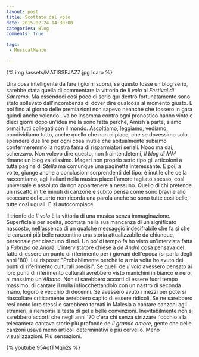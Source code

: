 ```yaml
---
layout: post
title: Scottato dal volo
date: 2015-02-24 14:30:00
categories: Blog
comments: True

tags:
 - MusicalMente

---
```


{% img /assets/MATISSEJAZZ.jpg Icaro %}

Una cosa intelligente da fare i giorni scorsi, se questo fosse un blog serio, sarebbe stata quella di commentare la vittoria de *Il volo* al *Festival di Sanremo*. Ma essendoci così poco di serio quì dentro fortunatamente sono stato sollevato dall'incombenza di dover dire qualcosa al momento giusto. E poi fino al giorno delle premiazioni non sapevo neanche che fossero in gara quindi anche volendo...va be insomma contro ogni pronostico hanno vinto e dieci giorni dopo un'idea me la sono fatta perchè, Amish a parte, siamo ormai tutti collegati con il mondo. Ascoltiamo, leggiamo, vediamo, condividiamo tutto, anche quello che non ci piace, che se dovessimo solo spendere due lire per ogni cosa inutile che abitualmente subiamo confermeremmo la nostra fama di risparmiatori seriali. Nooo ma dai, scherzavo. Non volevo dire questo, non fraintendetemi, *Il blog di MM* rimane un blog validissimo. Magari non proprio serio tipo gli articoloni a tutta pagina di *Stella* ma comunque una paginetta interessante. E poi, a volte, giunge anche a conclusioni sorprendenti del tipo: è inutile che ce la raccontiamo, agli italiani nella musica piace l'amore tagliato spesso, così universale e assoluto da non appartenere a nessuno. Quello di chi pretende un riscatto in tre minuti di canzone e subito pensa come sono bravi e allo scoccare del quarto non ricorda una parola anche se sono tutte così belle, tutte così uguali. E si autocompiace.

Il trionfo de *Il volo* è la vittoria di una musica senza immaginazione. Superficiale per scelta, scontata nella sua mancanza di un significato nascosto, nell'assenza di un qualche messaggio indecifrabile che fa si che le canzoni più belle raccontino una storia attualizzabile da chiunque, personale per ciascuno di noi. Un po' di tempo fa ho visto un'intervista fatta a *Fabrizio de Andrè*. L'intervistatore chiese a *de Andrè* cosa pensava del fatto di essere un punto di riferimento per i giovani dell'epoca (si parla degli anni '80). Lui rispose: "Probabilmente perchè io a mia volta ho avuto dei punti di riferimento culturali precisi". Se quelli de *Il volo* avessero pensato ai loro punti di riferimento culturali avrebbero visto manichini in bianco e nero, al massimo un *Albano*. Non si sarebbero accorti di essere fuori tempo massimo, di cantare il nulla infiocchettandolo con un nastro di seconda mano, logoro e vecchio di decenni. Se avessero avuto i mezzi per potersi riascoltare criticamente avrebbero capito di essere ridicoli. Se ne sarebbero resi conto loro stessi e sarebbero tornati in Malesia a cantare canzoni agli stranieri, a riempirsi la testa di gel e belle convinzioni. Inevitabilmente non si sarebbero accorti che negli anni '70 c'era chi senza strizzare l'occhio alla telecamera cantava storie più profonde de *Il grande amore*, gente che nelle canzoni usava meno articoli determinativi e più cervello. Meno visualizzazioni. Più sensazioni.

{% youtube 95AqtTMqn2s %}   